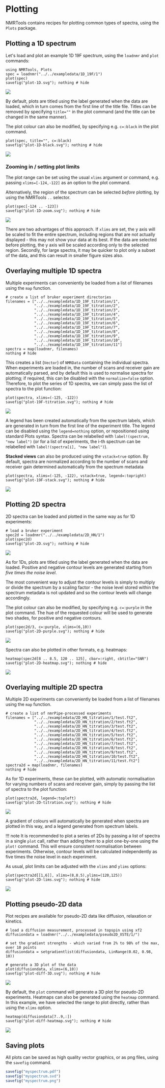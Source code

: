 # Plotting

NMRTools contains recipes for plotting common types of spectra, using the `Plots` package.


## Plotting a 1D spectrum

Let's load and plot an example 1D 19F spectrum, using the `loadnmr` and `plot` commands:

```@example 1
using NMRTools, Plots
spec = loadnmr("../../exampledata/1D_19F/1")
plot(spec)
savefig("plot-1D.svg"); nothing # hide
```

![](plot-1D.svg)

By default, plots are titled using the label generated when the data are loaded, which in turn
comes from the first line of the title file. Titles can be removed by specifying `title=""` in
the plot command (and the title can be changed in the same manner).

The plot colour can also be modified, by specifying e.g. `c=:black` in the plot command.

```@example 1
plot(spec, title="", c=:black)
savefig("plot-1D-black.svg"); nothing # hide
```

![](plot-1D-black.svg)


### Zooming in / setting plot limits

The plot range can be set using the usual `xlims` argument or command, e.g. passing `xlims=[-124,-122]`
as an option to the plot command.

Alternatively, the region of the spectrum can be selected *before* plotting, by using the NMRTools `..`
selector.

```@example 1
plot(spec[-124 .. -123])
savefig("plot-1D-zoom.svg"); nothing # hide
```

![](plot-1D-zoom.svg)

There are two advantages of this approach. If `xlims` are set, the y axis will be scaled to fit the entire
spectrum, including regions that are not actually displayed - this may not show your data at its best.
If the data are selected before plotting, the y axis will be scaled according only to the selected region. Secondly, for large spectra, it may be quicker to plot only a subset of the data, and this can result in smaller figure sizes also.


## Overlaying multiple 1D spectra

Multiple experiments can conveniently be loaded from a list of filenames using the `map` function.

```@example 1
# create a list of bruker experiment directories
filenames = ["../../exampledata/1D_19F_titration/1",
             "../../exampledata/1D_19F_titration/2",
             "../../exampledata/1D_19F_titration/3",
             "../../exampledata/1D_19F_titration/4",
             "../../exampledata/1D_19F_titration/5",
             "../../exampledata/1D_19F_titration/6",
             "../../exampledata/1D_19F_titration/7",
             "../../exampledata/1D_19F_titration/8",
             "../../exampledata/1D_19F_titration/9",
             "../../exampledata/1D_19F_titration/10",
             "../../exampledata/1D_19F_titration/11"]
spectra = map(loadnmr, filenames)
nothing # hide
```

This creates a list (`Vector`) of `NMRData` containing the individual spectra. When experiments are loaded in, the number of scans and receiver gain are automatically parsed, and by default this is used to normalise spectra for plotting; if required, this can be disabled with the `normalize=false` option. Therefore, to plot the series of 1D spectra, we can simply pass the list of spectra to the plot function:

```@example 1
plot(spectra, xlims=(-125, -122))
savefig("plot-19F-titration.svg"); nothing # hide
```

![](plot-19F-titration.svg)

A legend has been created automatically from the spectrum labels, which are generated in turn from the first line of the experiment title. The legend can be disabled using the `legend=nothing` option, or repositioned using standard Plots syntax. Spectra can be relabelled with `label!(spectrum, "new label")` (or for a list of experiments, the i-th spectrum can be relabelled with `label!(spectra[i], "new label")`).

**Stacked views** can also be produced using the `vstack=true` option. By default, spectra are normalized according to the number of scans and receiver gain determined automatically from the spectrum metadata

```@example 1
plot(spectra, xlims=(-125, -122), vstack=true, legend=:topright)
savefig("plot-19F-stack.svg"); nothing # hide
```

![](plot-19F-stack.svg)


## Plotting 2D spectra

2D spectra can be loaded and plotted in the same way as for 1D experiments:

```@example 1
# load a bruker experiment
spec2d = loadnmr("../../exampledata/2D_HN/1")
plot(spec2d)
savefig("plot-2D.svg"); nothing # hide
```

![](plot-2D.svg)

As for 1Ds, plots are titled using the label generated when the data are loaded. Positive and negative contour levels are generated starting from *five times the noise level*.

The most convenient way to adjust the contour levels is simply to multiply or divide the spectrum by a scaling factor - the noise level stored within the spectrum metadata is not updated and so the contour levels will change accordingly.

The plot colour can also be modified, by specifying e.g. `c=:purple` in the plot command. The hue of the requested colour will be used to generate two shades, for positive and negative contours.

```@example 1
plot(spec2d/3, c=:purple, xlims=(6,10))
savefig("plot-2D-purple.svg"); nothing # hide
```

![](plot-2D-purple.svg)


Spectra can also be plotted in other formats, e.g. heatmaps:

```@example 1
heatmap(spec2d[8 .. 8.5, 120 .. 125], cbar=:right, cbtitle="SNR")
savefig("plot-2D-heatmap.svg"); nothing # hide
```

![](plot-2D-heatmap.svg)


## Overlaying multiple 2D spectra

Multiple 2D experiments can conveniently be loaded from a list of filenames using the `map` function.

```@example 1
# create a list of nmrPipe-processed experiments
filenames = ["../../exampledata/2D_HN_titration/1/test.ft2",
             "../../exampledata/2D_HN_titration/2/test.ft2",
             "../../exampledata/2D_HN_titration/3/test.ft2",
             "../../exampledata/2D_HN_titration/4/test.ft2",
             "../../exampledata/2D_HN_titration/5/test.ft2",
             "../../exampledata/2D_HN_titration/6/test.ft2",
             "../../exampledata/2D_HN_titration/7/test.ft2",
             "../../exampledata/2D_HN_titration/8/test.ft2",
             "../../exampledata/2D_HN_titration/9/test.ft2",
             "../../exampledata/2D_HN_titration/10/test.ft2",
             "../../exampledata/2D_HN_titration/11/test.ft2"]
spectra2d = map(loadnmr, filenames)
nothing # hide
```

As for 1D experiments, these can be plotted, with automatic normalisation for varying numbers of scans and receiver gain, simply by passing the list of spectra to the plot function:

```@example 1
plot(spectra2d, legend=:topleft)
savefig("plot-2D-titration.svg"); nothing # hide
```

![](plot-2D-titration.svg)

A gradient of colours will automatically be generated when spectra are plotted in this way, and a legend generated from spectrum labels.

!!! note
    It is recommended to plot a series of 2Ds by passing a list of spectra in a single `plot` call, rather than adding them to a plot one-by-one using the `plot!` command. This will ensure consistent normalisation between experiments. Otherwise, contour levels will be calculated independently as five times the noise level in each experiment.

As usual, plot limits can be adjusted with the `xlims` and `ylims` options:

```@example 1
plot(spectra2d[[1,6]], xlims=(8,8.5),ylims=(120,125))
savefig("plot-2D-lims.svg"); nothing # hide
```

![](plot-2D-lims.svg)


## Plotting pseudo-2D data

Plot recipes are available for pseudo-2D data like diffusion, relaxation or kinetics.

```@example 1
# load a diffusion measurement, processed in topspin using xf2
diffusiondata = loadnmr("../../exampledata/pseudo2D_XSTE/1/")

# set the gradient strengths - which varied from 2% to 98% of the max, over 10 points
diffusiondata = setgradientlist(diffusiondata, LinRange(0.02, 0.98, 10))

# generate a 3D plot of the data
plot(diffusiondata, xlims=(6,10))
savefig("plot-diff-3D.svg"); nothing # hide
```

![](plot-diff-3D.svg)

By default, the `plot` command will generate a 3D plot for pseudo-2D experiments. Heatmaps can also be generated using the `heatmap` command. In this example, we have selected the range to plot directly, rather than using the `xlims` option.

```@example 1
heatmap(diffusiondata[7..9,:])
savefig("plot-diff-heatmap.svg"); nothing # hide
```

![](plot-diff-heatmap.svg)


## Saving plots

All plots can be saved as high quality vector graphics, or as png files, using the `savefig` command.

```julia
savefig("myspectrum.pdf")
savefig("myspectrum.svd")
savefig("myspectrum.png")
```
